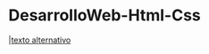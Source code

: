 # DesarrolloWeb-Html-Css
|[texto alternativo](https://github.com/UserAnonn/DesarrolloWeb-Html-Css/blob/main/img/Pagina.jpg)

